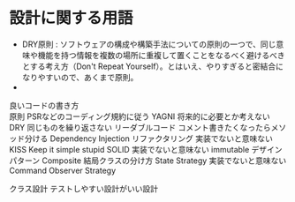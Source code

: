 # 設計に関する用語
* DRY原則 : ソフトウェアの構成や構築手法についての原則の一つで、同じ意味や機能を持つ情報を複数の場所に重複して置くことをなるべく避けるべきとする考え方（Don't Repeat Yourself）。とはいえ、やりすぎると密結合になりやすいので、あくまで原則。
* 
良いコードの書き方	
原則	PSRなどのコーディング規約に従う
YAGNI	将来的に必要とか考えない
DRY	同じものを繰り返さない
リーダブルコード	コメント書きたくなったらメソッド分ける
	Dependency Injection
リファクタリング	実装でないと意味ない
KISS	Keep it simple stupid
SOLID	実装でないと意味ない
	immutable
デザインパターン	Composite
結局クラスの分け方	State
	Strategy
	実装でないと意味ない
	Command
	Observer
	Strategy
	
クラス設計	テストしやすい設計がいい設計
	
	
	
	
	
	
	
	